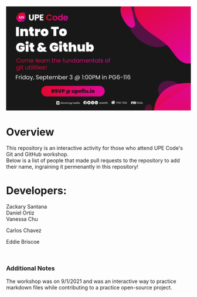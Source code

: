 ![Git and GitHub banner](Banner.png)
# Overview
This repository is an interactive activity for those who attend UPE Code's Git and GitHub workshop. <br />
Below is a list of people that made pull requests to the repository to add their name, ingraining it permenantly in this repository!

# Developers:
Zackary Santana <br />
Daniel Ortiz <br />
Vanessa Chu <br />

Carlos Chavez <br />

Eddie Briscoe <br />

<br />

### Additional Notes
The workshop was on 9/1/2021 and was an interactive way to practice markdown files while contributing to a practice open-source project.
